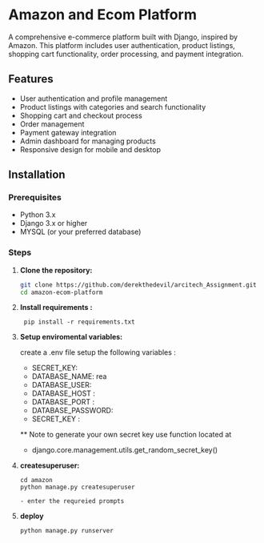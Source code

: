 # Amazon and Ecom Platform

A comprehensive e-commerce platform built with Django, inspired by Amazon. This platform includes user authentication, product listings, shopping cart functionality, order processing, and payment integration.


## Features

- User authentication and profile management
- Product listings with categories and search functionality
- Shopping cart and checkout process
- Order management
- Payment gateway integration
- Admin dashboard for managing products
- Responsive design for mobile and desktop

## Installation


### Prerequisites

- Python 3.x
- Django 3.x or higher
- MYSQL (or your preferred database)

### Steps

1. **Clone the repository:**
   ```sh
   git clone https://github.com/derekthedevil/arcitech_Assignment.git
   cd amazon-ecom-platform 

2. **Install requirements :**
   ```
    pip install -r requirements.txt

3. **Setup enviromental variables:** 
    
    create a .env file 
    setup the following variables :
    - SECRET_KEY:
    - DATABASE_NAME: rea
    - DATABASE_USER:
    - DATABASE_HOST :
    - DATABASE_PORT :
    - DATABASE_PASSWORD:
    - SECRET_KEY :
     
     ** Note 
     to generate your own secret key use function located at 
     - django.core.management.utils.get_random_secret_key()

3. **createsuperuser:** 
    ```
    cd amazon
    python manage.py createsuperuser 
    
    - enter the requreied prompts 

4. **deploy** 
    ``` 
    python manage.py runserver